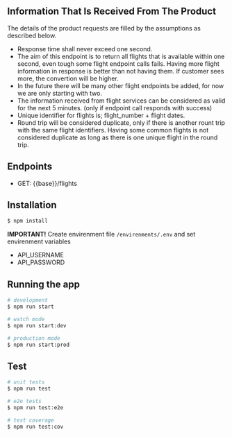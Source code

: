 
## Information That Is Received From The Product
The details of the product requests are filled by the assumptions as described below.

- Response time shall never exceed one second.
- The aim of this endpoint is to return all flights that is available within one second, even tough some flight endpoint calls fails.
  Having more flight information in response is better than not having them. If customer sees more, the convertion will be higher.
- In the future there will be many other flight endpoints be added, for now we are only starting with two.
- The information received from flight services can be considered as valid for the next 5 minutes. (only if endpoint call responds with success)
- Unique identifier for flights is; flight_number + flight dates.
- Round trip will be considered duplicate, only if there is another rount trip with the same flight identifiers.
  Having some common flights is not considered duplicate as long as there is one unique flight in the round trip.

## Endpoints
- GET: {{base}}/flights

## Installation

```bash
$ npm install
```

**IMPORTANT!** Create envirenment file `/envirenments/.env` and set envirenment variables
- API_USERNAME
- API_PASSWORD

## Running the app

```bash
# development
$ npm run start

# watch mode
$ npm run start:dev

# production mode
$ npm run start:prod
```

## Test

```bash
# unit tests
$ npm run test

# e2e tests
$ npm run test:e2e

# test coverage
$ npm run test:cov
```
